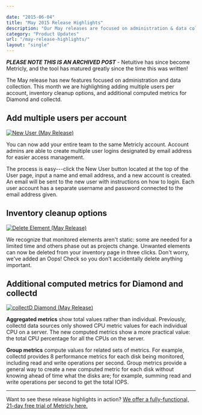 ```yaml
---

date: "2015-06-04"
title: "May 2015 Release Highlights"
description: "Our May releases are focused on administration & data collection, including adding multiple users per account, inventory cleanup options and more."
category: "Product Updates"
url: "/may-release-highlights/"
layout: "single"
---
```

***PLEASE NOTE THIS IS AN ARCHIVED POST*** - Netuitive has since become Metricly, and the tool has matured greatly since the time this was written!

The May release has new features focused on administration and data collection. This month we are highlighting adding multiple users per account, inventory cleanup options, and additional computed metrics for Diamond and collectd.

Add multiple users per account
------------------------------

[![New User (May Release)](https://s3-us-west-2.amazonaws.com/com-netuitive-app-usw2-public/wp-content/uploads/2016/03/NewUser.jpg)](https://s3-us-west-2.amazonaws.com/com-netuitive-app-usw2-public/wp-content/uploads/2016/03/NewUser.jpg)

You can now add your entire team to the same Metricly account. Account admins are able to create multiple user logins designated by email address for easier access management.

The process is easy---click the New User button located at the top of the User page, input a name and email address, and a new account is created. An email will be sent to the new user with instructions on how to login. Each user account has a separate username and password connected to the email address given.

Inventory cleanup options
-------------------------

[![Delete Element (May Release)](https://s3-us-west-2.amazonaws.com/com-netuitive-app-usw2-public/wp-content/uploads/2016/03/deleteElement.jpg)](https://s3-us-west-2.amazonaws.com/com-netuitive-app-usw2-public/wp-content/uploads/2016/03/deleteElement.jpg)

We recognize that monitored elements aren't static: some are needed for a limited time and others phase out as projects change. Unwanted elements can now be deleted from your inventory page in three clicks. Don't worry, we've added an Oops! Check so you don't accidentally delete anything important.

Additional computed metrics for Diamond and collectd
----------------------------------------------------

[![collectD Diamond (May Release)](https://s3-us-west-2.amazonaws.com/com-netuitive-app-usw2-public/wp-content/uploads/2016/03/collectDDiamond.jpg)](https://s3-us-west-2.amazonaws.com/com-netuitive-app-usw2-public/wp-content/uploads/2016/03/collectDDiamond.jpg)

**Aggregated metrics** show total values rather than individual. Previously, collectd data sources only showed CPU metric values for each individual CPU on a server. The new computed metrics show a more practical value: the total CPU percentage for all the CPUs on the server.

**Group metrics** compute values for related sets of metrics. For example, collectd provides 8 performance metrics for each disk being monitored, including read and write operations per second. Group metrics provide a general way to create a new computed metric for each disk without knowing ahead of time what the disks are; for example, summing read and write operations per second to get the total IOPS.

* * * * *
Want to see these release highlights in action?  [We offer a fully-functional, 21-day free trial of Metricly here.](/signup)
